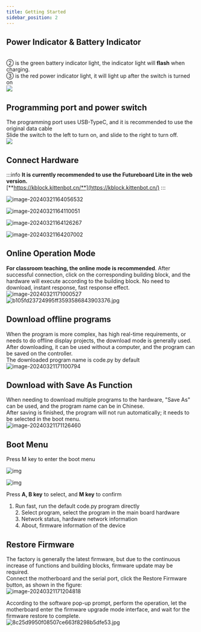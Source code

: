```yaml
---
title: Getting Started
sidebar_position: 2
---
```



## Power Indicator & Battery Indicator
<br />② is the green battery indicator light, the indicator light will **flash** when charging.<br />③ is the red power indicator light, it will light up after the switch is turned on<br />![](https://learn.kittenbot.cn/2024md_pic/1685514110397-0a00a12e-cafd-4b61-839d-3e93edc00327.png)





## Programming port and power switch
The programming port uses USB-TypeC, and it is recommended to use the original data cable<br />Slide the switch to the left to turn on, and slide to the right to turn off.<br />![](https://learn.kittenbot.cn/2024md_pic/1686650844500-85a7aed4-6cfb-4a73-b645-145d31860844.png)





## Connect Hardware
:::info
**It is currently recommended to use the Futureboard Lite in the web version.<br />**[**https://kblock.kittenbot.cn/**](https://kblock.kittenbot.cn/)
:::

![image-20240321164056532](https://learn.kittenbot.cn/2024md_pic/image-20240321164056532.png)





![image-20240321164110051](https://learn.kittenbot.cn/2024md_pic/image-20240321164110051.png)

![image-20240321164126267](https://learn.kittenbot.cn/2024md_pic/image-20240321164126267.png)

![image-20240321164207002](https://learn.kittenbot.cn/2024md_pic/image-20240321164207002.png)





## Online Operation Mode
**For classroom teaching, the online mode is recommended**. After successful connection, click on the corresponding building block, and the hardware will execute according to the building block. No need to download, instant response, fast response effect.<br />![image-20240321171000527](https://learn.kittenbot.cn/2024md_pic/image-20240321171000527.png)<br />![b105fd23724995ff3593586843903376.jpg](https://learn.kittenbot.cn/2024md_pic/1687944384246-2e26b724-27ab-40e6-acf8-a23cd8ac7f27.jpeg)





## Download offline programs
When the program is more complex, has high real-time requirements, or needs to do offline display projects, the download mode is generally used. After downloading, it can be used without a computer, and the program can be saved on the controller.<br />The downloaded program name is code.py by default<br />![image-20240321171100794](https://learn.kittenbot.cn/2024md_pic/image-20240321171100794.png)





## Download with Save As Function
When needing to download multiple programs to the hardware, "Save As" can be used, and the program name can be in Chinese. <br />After saving is finished, the program will not run automatically; it needs to be selected in the boot menu. <br />![image-20240321171126460](https://learn.kittenbot.cn/2024md_pic/image-20240321171126460.png)





## Boot Menu
Press M key to enter the boot menu

![img](https://learn.kittenbot.cn/2024md_pic/1682319133657-b6ff4d45-fedf-4a1e-8d77-2620ab30fa19.png)

![img](https://learn.kittenbot.cn/2024md_pic/1682319148949-7df9e3f7-ff2c-4cf7-98ea-6a03c9072851.png)

Press **A, B key** to select, and **M key** to confirm

1. Run fast, run the default code.py program directly<br />2. Select program, select the program in the main board hardware<br />3. Network status, hardware network information<br />4. About, firmware information of the device





## Restore Firmware
The factory is generally the latest firmware, but due to the continuous increase of functions and building blocks, firmware update may be required.<br />Connect the motherboard and the serial port, click the Restore Firmware button, as shown in the figure:<br />![image-20240321171204818](https://learn.kittenbot.cn/2024md_pic/image-20240321171204818.png)



According to the software pop-up prompt, perform the operation, let the motherboard enter the firmware upgrade mode interface, and wait for the firmware restore to complete.<br />![8c25d9950f08507ce663f8298b5dfe53.jpg](https://learn.kittenbot.cn/2024md_pic/1687944915984-cc753665-0eab-436b-89a9-ce3d6e417f76.jpeg)




